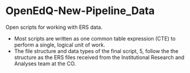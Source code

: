 # OpenEdQ-New-Pipeline_Data
Open scripts for working with ERS data.

- Most scripts are written as one common table expression (CTE) to perform a single, logical unit of work.
- The file structure and data types of the final script, 5, follow the the structure as the ERS files received from
the Institutional Research and Analyses team at the CO.